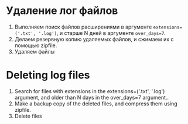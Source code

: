 # Удаление лог файлов
1. Выполняем поиск файлов расширениями в аргументе `extensions=('.txt', '.log')`, и старше N дней в аргументе `over_days=7`.
2. Делаем резервную копию удаляемых файлов, и сжимаем их с помощью zipfile.
3. Удаляем файлы 

# Deleting log files
1. Search for files with extensions in the extensions=('.txt', '.log') argument, and older than N days in the over_days=7 argument..
2. Make a backup copy of the deleted files, and compress them using zipfile.
3. Delete files
